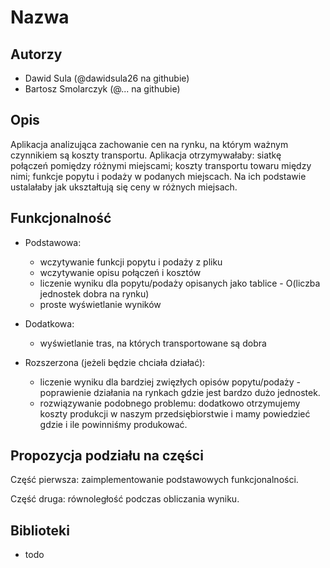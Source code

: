 # Nazwa

## Autorzy
- Dawid Sula (@dawidsula26 na githubie)
- Bartosz Smolarczyk (@... na githubie)

## Opis
Aplikacja analizująca zachowanie cen na rynku, na którym ważnym czynnikiem są koszty transportu. Aplikacja otrzymywałaby: siatkę połączeń pomiędzy różnymi miejscami; koszty transportu towaru między nimi; funkcje popytu i podaży w podanych miejscach. Na ich podstawie ustalałaby jak ukształtują się ceny w różnych miejsach.

## Funkcjonalność
- Podstawowa:
    - wczytywanie funkcji popytu i podaży z pliku
    - wczytywanie opisu połączeń i kosztów
    - liczenie wyniku dla popytu/podaży opisanych jako tablice - O(liczba jednostek dobra na rynku)
    - proste wyświetlanie wyników 

- Dodatkowa:
    - wyświetlanie tras, na których transportowane są dobra

- Rozszerzona (jeżeli będzie chciała działać):
    - liczenie wyniku dla bardziej zwięzłych opisów popytu/podaży - poprawienie działania na rynkach gdzie jest bardzo dużo jednostek.
    - rozwiązywanie podobnego problemu: dodatkowo otrzymujemy koszty produkcji w naszym przedsiębiorstwie i mamy powiedzieć gdzie i ile powinniśmy produkować.

## Propozycja podziału na części
Część pierwsza: zaimplementowanie podstawowych funkcjonalności.

Część druga: równoległość podczas obliczania wyniku.

## Biblioteki
- todo

